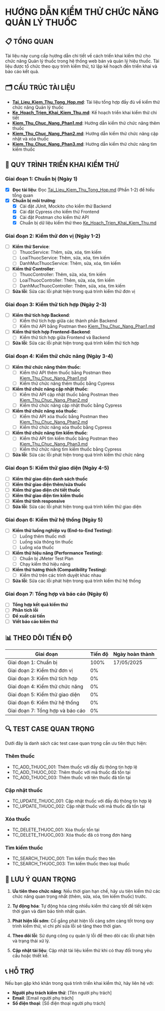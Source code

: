 # HƯỚNG DẪN KIỂM THỬ CHỨC NĂNG QUẢN LÝ THUỐC

## 📋 TỔNG QUAN

Tài liệu này cung cấp hướng dẫn chi tiết về cách triển khai kiểm thử cho chức năng Quản lý thuốc trong hệ thống web bán và quản lý hiệu thuốc. Tài liệu được tổ chức theo quy trình kiểm thử, từ lập kế hoạch đến triển khai và báo cáo kết quả.

## 🗂️ CẤU TRÚC TÀI LIỆU

- **[Tai_Lieu_Kiem_Thu_Tong_Hop.md](./Tai_Lieu_Kiem_Thu_Tong_Hop.md)**: Tài liệu tổng hợp đầy đủ về kiểm thử chức năng Quản lý thuốc
- **[Ke_Hoach_Trien_Khai_Kiem_Thu.md](./Ke_Hoach_Trien_Khai_Kiem_Thu.md)**: Kế hoạch triển khai kiểm thử chi tiết
- **[Kiem_Thu_Chuc_Nang_Phan1.md](./Kiem_Thu_Chuc_Nang_Phan1.md)**: Hướng dẫn kiểm thử chức năng thêm thuốc
- **[Kiem_Thu_Chuc_Nang_Phan2.md](./Kiem_Thu_Chuc_Nang_Phan2.md)**: Hướng dẫn kiểm thử chức năng cập nhật và xóa thuốc
- **[Kiem_Thu_Chuc_Nang_Phan3.md](./Kiem_Thu_Chuc_Nang_Phan3.md)**: Hướng dẫn kiểm thử chức năng tìm kiếm thuốc

## 🚀 QUY TRÌNH TRIỂN KHAI KIỂM THỬ

### Giai đoạn 1: Chuẩn bị (Ngày 1)
- [x] **Đọc tài liệu**: Đọc [Tai_Lieu_Kiem_Thu_Tong_Hop.md](./Tai_Lieu_Kiem_Thu_Tong_Hop.md) (Phần 1-2) để hiểu tổng quan
- [x] **Chuẩn bị môi trường**:
  - [x] Cài đặt JUnit, Mockito cho kiểm thử Backend
  - [x] Cài đặt Cypress cho kiểm thử Frontend
  - [x] Cài đặt Postman cho kiểm thử API
  - [x] Chuẩn bị dữ liệu kiểm thử theo [Ke_Hoach_Trien_Khai_Kiem_Thu.md](./Ke_Hoach_Trien_Khai_Kiem_Thu.md)

### Giai đoạn 2: Kiểm thử đơn vị (Ngày 1-2)
- [ ] **Kiểm thử Service**:
  - [ ] ThuocService: Thêm, sửa, xóa, tìm kiếm
  - [ ] LoaiThuocService: Thêm, sửa, xóa, tìm kiếm
  - [ ] DanhMucThuocService: Thêm, sửa, xóa, tìm kiếm
- [ ] **Kiểm thử Controller**:
  - [ ] ThuocController: Thêm, sửa, xóa, tìm kiếm
  - [ ] LoaiThuocController: Thêm, sửa, xóa, tìm kiếm
  - [ ] DanhMucThuocController: Thêm, sửa, xóa, tìm kiếm
- [ ] **Sửa lỗi**: Sửa các lỗi phát hiện trong quá trình kiểm thử đơn vị

### Giai đoạn 3: Kiểm thử tích hợp (Ngày 2-3)
- [ ] **Kiểm thử tích hợp Backend**:
  - [ ] Kiểm thử tích hợp giữa các thành phần Backend
  - [ ] Kiểm thử API bằng Postman theo [Kiem_Thu_Chuc_Nang_Phan1.md](./Kiem_Thu_Chuc_Nang_Phan1.md)
- [ ] **Kiểm thử tích hợp Frontend-Backend**:
  - [ ] Kiểm thử tích hợp giữa Frontend và Backend
- [ ] **Sửa lỗi**: Sửa các lỗi phát hiện trong quá trình kiểm thử tích hợp

### Giai đoạn 4: Kiểm thử chức năng (Ngày 3-4)
- [ ] **Kiểm thử chức năng thêm thuốc**:
  - [ ] Kiểm thử API thêm thuốc bằng Postman theo [Kiem_Thu_Chuc_Nang_Phan1.md](./Kiem_Thu_Chuc_Nang_Phan1.md)
  - [ ] Kiểm thử chức năng thêm thuốc bằng Cypress
- [ ] **Kiểm thử chức năng cập nhật thuốc**:
  - [ ] Kiểm thử API cập nhật thuốc bằng Postman theo [Kiem_Thu_Chuc_Nang_Phan2.md](./Kiem_Thu_Chuc_Nang_Phan2.md)
  - [ ] Kiểm thử chức năng cập nhật thuốc bằng Cypress
- [ ] **Kiểm thử chức năng xóa thuốc**:
  - [ ] Kiểm thử API xóa thuốc bằng Postman theo [Kiem_Thu_Chuc_Nang_Phan2.md](./Kiem_Thu_Chuc_Nang_Phan2.md)
  - [ ] Kiểm thử chức năng xóa thuốc bằng Cypress
- [ ] **Kiểm thử chức năng tìm kiếm thuốc**:
  - [ ] Kiểm thử API tìm kiếm thuốc bằng Postman theo [Kiem_Thu_Chuc_Nang_Phan3.md](./Kiem_Thu_Chuc_Nang_Phan3.md)
  - [ ] Kiểm thử chức năng tìm kiếm thuốc bằng Cypress
- [ ] **Sửa lỗi**: Sửa các lỗi phát hiện trong quá trình kiểm thử chức năng

### Giai đoạn 5: Kiểm thử giao diện (Ngày 4-5)
- [ ] **Kiểm thử giao diện danh sách thuốc**
- [ ] **Kiểm thử giao diện thêm/sửa thuốc**
- [ ] **Kiểm thử giao diện chi tiết thuốc**
- [ ] **Kiểm thử giao diện tìm kiếm thuốc**
- [ ] **Kiểm thử tính responsive**
- [ ] **Sửa lỗi**: Sửa các lỗi phát hiện trong quá trình kiểm thử giao diện

### Giai đoạn 6: Kiểm thử hệ thống (Ngày 5)
- [ ] **Kiểm thử luồng nghiệp vụ (End-to-End Testing)**:
  - [ ] Luồng thêm thuốc mới
  - [ ] Luồng sửa thông tin thuốc
  - [ ] Luồng xóa thuốc
- [ ] **Kiểm thử hiệu năng (Performance Testing)**:
  - [ ] Chuẩn bị JMeter Test Plan
  - [ ] Chạy kiểm thử hiệu năng
- [ ] **Kiểm thử tương thích (Compatibility Testing)**:
  - [ ] Kiểm thử trên các trình duyệt khác nhau
- [ ] **Sửa lỗi**: Sửa các lỗi phát hiện trong quá trình kiểm thử hệ thống

### Giai đoạn 7: Tổng hợp và báo cáo (Ngày 6)
- [ ] **Tổng hợp kết quả kiểm thử**
- [ ] **Phân tích lỗi**
- [ ] **Đề xuất cải tiến**
- [ ] **Viết báo cáo kiểm thử**

## 📊 THEO DÕI TIẾN ĐỘ

| Giai đoạn | Tiến độ | Ngày hoàn thành |
|-----------|---------|-----------------|
| Giai đoạn 1: Chuẩn bị | 100% | 17/05/2025 |
| Giai đoạn 2: Kiểm thử đơn vị | 0% | |
| Giai đoạn 3: Kiểm thử tích hợp | 0% | |
| Giai đoạn 4: Kiểm thử chức năng | 0% | |
| Giai đoạn 5: Kiểm thử giao diện | 0% | |
| Giai đoạn 6: Kiểm thử hệ thống | 0% | |
| Giai đoạn 7: Tổng hợp và báo cáo | 0% | |

## 🔍 TEST CASE QUAN TRỌNG

Dưới đây là danh sách các test case quan trọng cần ưu tiên thực hiện:

### Thêm thuốc
- TC_ADD_THUOC_001: Thêm thuốc với đầy đủ thông tin hợp lệ
- TC_ADD_THUOC_002: Thêm thuốc với mã thuốc đã tồn tại
- TC_ADD_THUOC_003: Thêm thuốc với tên thuốc đã tồn tại

### Cập nhật thuốc
- TC_UPDATE_THUOC_001: Cập nhật thuốc với đầy đủ thông tin hợp lệ
- TC_UPDATE_THUOC_002: Cập nhật thuốc với mã thuốc đã tồn tại

### Xóa thuốc
- TC_DELETE_THUOC_001: Xóa thuốc tồn tại
- TC_DELETE_THUOC_003: Xóa thuốc đã có trong đơn hàng

### Tìm kiếm thuốc
- TC_SEARCH_THUOC_001: Tìm kiếm thuốc theo tên
- TC_SEARCH_THUOC_003: Tìm kiếm thuốc theo loại thuốc

## 📝 LƯU Ý QUAN TRỌNG

1. **Ưu tiên theo chức năng**: Nếu thời gian hạn chế, hãy ưu tiên kiểm thử các chức năng quan trọng nhất (thêm, sửa, xóa, tìm kiếm thuốc) trước.

2. **Tự động hóa**: Tự động hóa càng nhiều kiểm thử càng tốt để tiết kiệm thời gian và đảm bảo tính nhất quán.

3. **Phát hiện lỗi sớm**: Cố gắng phát hiện lỗi càng sớm càng tốt trong quy trình kiểm thử, vì chi phí sửa lỗi sẽ tăng theo thời gian.

4. **Theo dõi lỗi**: Sử dụng công cụ quản lý lỗi để theo dõi các lỗi phát hiện và trạng thái xử lý.

5. **Cập nhật tài liệu**: Cập nhật tài liệu kiểm thử khi có thay đổi trong yêu cầu hoặc thiết kế.

## 📞 HỖ TRỢ

Nếu bạn gặp khó khăn trong quá trình triển khai kiểm thử, hãy liên hệ với:
- **Người phụ trách kiểm thử**: [Tên người phụ trách]
- **Email**: [Email người phụ trách]
- **Số điện thoại**: [Số điện thoại người phụ trách]
